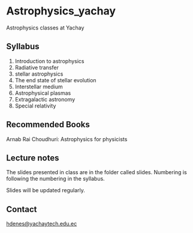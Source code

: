 # Astrophysics_yachay
Astrophysics classes at Yachay

## Syllabus

1. Introduction to astrophysics
2. Radiative transfer
3. stellar astrophysics
4. The end state of stellar evolution
5. Interstellar medium
6. Astrophysical plasmas
7. Extragalactic astronomy
8. Special relativity

## Recommended Books

Arnab Rai Choudhuri: Astrophysics for physicists

## Lecture notes

The slides presented in class are in the folder called slides. Numbering is following the numbering in the syllabus. 

Slides will be updated regularly. 

## Contact

hdenes@yachaytech.edu.ec
